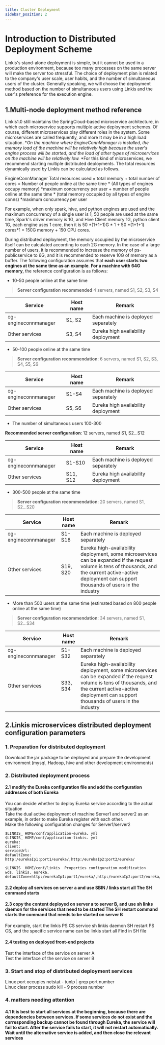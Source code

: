 ```yaml
---
title: Cluster Deployment
sidebar_position: 2
---
```


Introduction to Distributed Deployment Scheme
==================

Linkis's stand-alone deployment is simple, but it cannot be used in a production environment, because too many processes on the same server will make the server too stressful. The choice of deployment plan is related to the company's user scale, user habits, and the number of simultaneous users of the cluster. Generally speaking, we will choose the deployment method based on the number of simultaneous users using Linkis and the user's preference for the execution engine.

1.Multi-node deployment method reference
------------------------------------------

Linkis1.0 still maintains the SpringCloud-based microservice architecture, in which each microservice supports multiple active deployment schemes. Of course, different microservices play different roles in the system. Some microservices are called frequently, and more It may be in a high load situation. **On the machine where EngineConnManager is installed, the memory load of the machine will be relatively high because the user's engine process will be started, and the load of other types of microservices on the machine will be relatively low.* *For this kind of microservices, we recommend starting multiple distributed deployments. The total resources dynamically used by Linkis can be calculated as follows.

EngineConnManager Total resources used = total memory + total number of cores =
Number of people online at the same time \* (All types of engines occupy memory) \*maximum concurrency per user + number of people online at the same time \*
(total memory occupied by all types of engine conns) \*maximum concurrency per user

For example, when only spark, hive, and python engines are used and the maximum concurrency of a single user is 1, 50 people are used at the same time, Spark's driver memory is 1G, and Hive
Client memory 1G, python client 1G, each engine uses 1 core, then it is 50 \*(1+1+1)G \*
1 + 50 \*(1+1+1) cores\*1 = 150G memory + 150 CPU cores.

During distributed deployment, the memory occupied by the microservice itself can be calculated according to each 2G memory. In the case of a large number of users, it is recommended to increase the memory of ps-publicservice to 6G, and it is recommended to reserve 10G of memory as a buffer.
The following configuration assumes that **each user starts two engines at the same time as an example**. **For a machine with 64G memory**, the reference configuration is as follows:

- 10-50 people online at the same time

> **Server configuration recommended** 4 servers, named S1, S2, S3, S4

| Service | Host name | Remark |
|---------------|-----------|------------------|
| cg-engineconnmanager | S1, S2 | Each machine is deployed separately |
| Other services | S3, S4 | Eureka high availability deployment |

- 50-100 people online at the same time

> **Server configuration recommendation**: 6 servers, named S1, S2, S3, S4, S5, S6

| Service | Host name | Remark |
|----------------------|-----------|------------------|
| cg-engineconnmanager | S1-S4 | Each machine is deployed separately |
| Other services | S5, S6 | Eureka high availability deployment |

- The number of simultaneous users 100-300

**Recommended server configuration**: 12 servers, named S1, S2...S12

| Service | Host name | Remark |
|----------------------|-----------|------------------|
| cg-engineconnmanager | S1-S10 | Each machine is deployed separately |
| Other services | S11, S12 | Eureka high availability deployment |

- 300-500 people at the same time

> **Server configuration recommendation**: 20 servers, named S1, S2...S20

| Service | Host name | Remark |
|----------------------|-----------|-----------------|
| cg-engineconnmanager | S1-S18 | Each machine is deployed separately |
| Other services | S19, S20 | Eureka high-availability deployment, some microservices can be expanded if the request volume is tens of thousands, and the current active-active deployment can support thousands of users in the industry |

- More than 500 users at the same time (estimated based on 800 people online at the same time)

> **Server configuration recommendation**: 34 servers, named S1, S2...S34

| Service | Host name | Remark |
|----------------------|-----------|------------------------------|
| cg-engineconnmanager | S1-S32 | Each machine is deployed separately |
| Other services | S33, S34 | Eureka high-availability deployment, some microservices can be expanded if the request volume is tens of thousands, and the current active-active deployment can support thousands of users in the industry |

2.Linkis microservices distributed deployment configuration parameters
---------------------------------

### 1. Preparation for distributed deployment

Download the jar package to be deployed and prepare the development environment (mysql, Hadoop, hive and other development environments)  

### 2. Distributed deployment process

#### 2.1 modify the Eureka configuration file and add the configuration addresses of both Eureka  

You can decide whether to deploy Eureka service according to the actual situation  
Take the dual active deployment of machine Server1 and server2 as an example, in order to make Eureka register with each other.  
Make the following configuration changes for Server1/server2  

```
$LINKIS_ HOME/conf/application-eureka. yml
$LINKIS_ HOME/conf/application-linkis. yml
eureka:
client:
serviceUrl:
defaultZone: http:/eurekaIp1:port1/eureka/,http:/eurekaIp2:port2/eureka/

$LINKIS_ HOME/conf/linkis  Properties configuration modification
wds. linkis. eureka. defaultZone=http:/eurekaIp1:port1/eureka/,http:/eurekaIp2:port2/eureka/

```

#### 2.2 deploy all services on server a and use SBIN / links start all The SH command starts  

#### 2.3 copy the content deployed on server a to server B, and use sh links daemon for the services that need to be started The SH restart command starts the command that needs to be started on server B  

For example, start the linkis PS CS service sh linkis daemon SH restart PS CS, and the specific service name can be linkis start all Find in SH file  

#### 2.4 testing on deployed front-end projects

Test the interface of the service on server A  
Test the interface of the service on server B

### 3. Start and stop of distributed deployment services  

Linux port occupies netstat - tunlp | grep port number  
Linux clear process sudo kill - 9 process number  

### 4. matters needing attention

#### 4.1 It is best to start all services at the beginning, because there are dependencies between services. If some services do not exist and the corresponding backup cannot be found through Eureka, the service will fail to start. After the service fails to start, it will not restart automatically. Wait until the alternative service is added, and then close the relevant services
